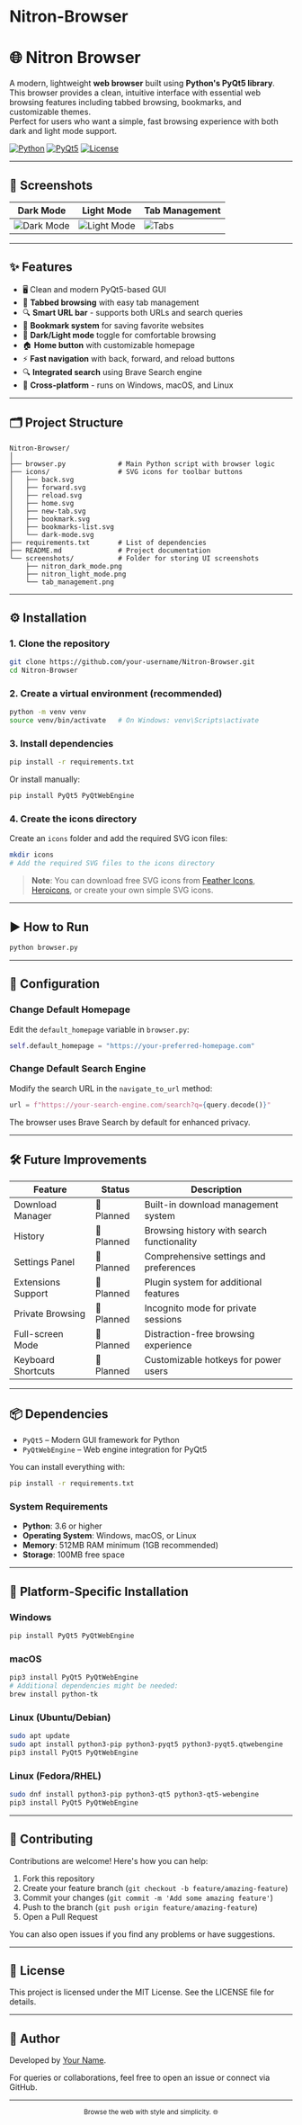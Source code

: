 # Nitron-Browser
# 🌐 Nitron Browser

A modern, lightweight **web browser** built using **Python's PyQt5 library**.  
This browser provides a clean, intuitive interface with essential web browsing features including tabbed browsing, bookmarks, and customizable themes.  
Perfect for users who want a simple, fast browsing experience with both dark and light mode support.

[![Python](https://img.shields.io/badge/Python-3.6+-blue.svg)](https://www.python.org/)
[![PyQt5](https://img.shields.io/badge/GUI-PyQt5-green.svg)](https://pypi.org/project/PyQt5/)
[![License](https://img.shields.io/badge/License-MIT-yellow.svg)](https://opensource.org/licenses/MIT)

---

## 📸 Screenshots

| Dark Mode | Light Mode | Tab Management |
|-----------|------------|----------------|
| ![Dark Mode](screenshots/nitron_dark_mode.png) | ![Light Mode](screenshots/nitron_light_mode.png) | ![Tabs](screenshots/tab_management.png) |

---

## ✨ Features

- 🖥️ Clean and modern PyQt5-based GUI  
- 🔗 **Tabbed browsing** with easy tab management  
- 🔍 **Smart URL bar** - supports both URLs and search queries  
- 🔖 **Bookmark system** for saving favorite websites  
- 🌙 **Dark/Light mode** toggle for comfortable browsing  
- 🏠 **Home button** with customizable homepage  
- ⚡ **Fast navigation** with back, forward, and reload buttons  
- 🔍 **Integrated search** using Brave Search engine  
- 📱 **Cross-platform** - runs on Windows, macOS, and Linux  

---

## 🗂️ Project Structure

```
Nitron-Browser/
│
├── browser.py             # Main Python script with browser logic
├── icons/                 # SVG icons for toolbar buttons
│   ├── back.svg
│   ├── forward.svg
│   ├── reload.svg
│   ├── home.svg
│   ├── new-tab.svg
│   ├── bookmark.svg
│   ├── bookmarks-list.svg
│   └── dark-mode.svg
├── requirements.txt       # List of dependencies
├── README.md              # Project documentation
└── screenshots/           # Folder for storing UI screenshots
    ├── nitron_dark_mode.png
    ├── nitron_light_mode.png
    └── tab_management.png
```

---

## ⚙️ Installation

### 1. Clone the repository

```bash
git clone https://github.com/your-username/Nitron-Browser.git
cd Nitron-Browser
```

### 2. Create a virtual environment (recommended)

```bash
python -m venv venv
source venv/bin/activate   # On Windows: venv\Scripts\activate
```

### 3. Install dependencies

```bash
pip install -r requirements.txt
```

Or install manually:

```bash
pip install PyQt5 PyQtWebEngine
```

### 4. Create the icons directory

Create an `icons` folder and add the required SVG icon files:

```bash
mkdir icons
# Add the required SVG files to the icons directory
```

> **Note**: You can download free SVG icons from [Feather Icons](https://feathericons.com/), [Heroicons](https://heroicons.com/), or create your own simple SVG icons.

---

## ▶️ How to Run

```bash
python browser.py
```

---

## 🎨 Configuration

### Change Default Homepage

Edit the `default_homepage` variable in `browser.py`:

```python
self.default_homepage = "https://your-preferred-homepage.com"
```

### Change Default Search Engine

Modify the search URL in the `navigate_to_url` method:

```python
url = f"https://your-search-engine.com/search?q={query.decode()}"
```

The browser uses Brave Search by default for enhanced privacy.

---

## 🛠️ Future Improvements

| Feature | Status | Description |
|---------|--------|-------------|
| Download Manager | 📝 Planned | Built-in download management system |
| History | 📝 Planned | Browsing history with search functionality |
| Settings Panel | 📝 Planned | Comprehensive settings and preferences |
| Extensions Support | 📝 Planned | Plugin system for additional features |
| Private Browsing | 📝 Planned | Incognito mode for private sessions |
| Full-screen Mode | 📝 Planned | Distraction-free browsing experience |
| Keyboard Shortcuts | 📝 Planned | Customizable hotkeys for power users |

---

## 📦 Dependencies

* `PyQt5` – Modern GUI framework for Python
* `PyQtWebEngine` – Web engine integration for PyQt5

You can install everything with:

```bash
pip install -r requirements.txt
```

### System Requirements

- **Python**: 3.6 or higher
- **Operating System**: Windows, macOS, or Linux
- **Memory**: 512MB RAM minimum (1GB recommended)
- **Storage**: 100MB free space

---

## 🚀 Platform-Specific Installation

### Windows
```bash
pip install PyQt5 PyQtWebEngine
```

### macOS
```bash
pip3 install PyQt5 PyQtWebEngine
# Additional dependencies might be needed:
brew install python-tk
```

### Linux (Ubuntu/Debian)
```bash
sudo apt update
sudo apt install python3-pip python3-pyqt5 python3-pyqt5.qtwebengine
pip3 install PyQt5 PyQtWebEngine
```

### Linux (Fedora/RHEL)
```bash
sudo dnf install python3-pip python3-qt5 python3-qt5-webengine
pip3 install PyQt5 PyQtWebEngine
```

---

## 🤝 Contributing

Contributions are welcome! Here's how you can help:

1. Fork this repository
2. Create your feature branch (`git checkout -b feature/amazing-feature`)
3. Commit your changes (`git commit -m 'Add some amazing feature'`)
4. Push to the branch (`git push origin feature/amazing-feature`)
5. Open a Pull Request

You can also open issues if you find any problems or have suggestions.

---

## 📜 License

This project is licensed under the MIT License. See the LICENSE file for details.

---

## 👤 Author

Developed by [Your Name](https://github.com/your-username).

For queries or collaborations, feel free to open an issue or connect via GitHub.

---

<p align="center">
  <sub>Browse the web with style and simplicity. 🌐</sub>
</p>
